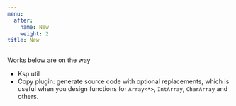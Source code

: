 ```yaml
---
menu:
  after:
    name: New
    weight: 2
title: New
---
```


Works below are on the way
- Ksp util
- Copy plugin: generate source code with optional replacements, which is useful when 
you design functions for `Array<*>`, `IntArray`, `CharArray` and others.